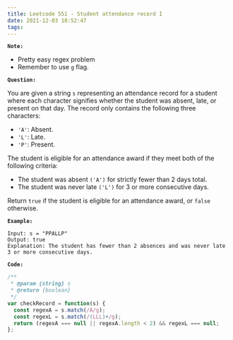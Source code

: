 ```yaml
---
title: Leetcode 551 - Student attendance record I
date: 2021-12-03 18:52:47
tags:
---
```

**`Note:`**
- Pretty easy regex problem
- Remember to use `g` flag.

**`Question:`**

You are given a string `s` representing an attendance record for a student where each character signifies whether the student was absent, late, or present on that day. The record only contains the following three characters:

- `'A'`: Absent.
- `'L'`: Late.
- `'P'`: Present.

The student is eligible for an attendance award if they meet both of the following criteria:

- The student was absent `('A')` for strictly fewer than 2 days total.
- The student was never late `('L')` for 3 or more consecutive days.

Return `true` if the student is eligible for an attendance award, or `false` otherwise.

**`Example:`**
```
Input: s = "PPALLP"
Output: true
Explanation: The student has fewer than 2 absences and was never late 3 or more consecutive days.
```

**`Code:`**
```javascript
/**
 * @param {string} s
 * @return {boolean}
 */
var checkRecord = function(s) {
  const regexA = s.match(/A/g);
  const regexL = s.match(/(LLL)+/g);
  return (regexA === null || regexA.length < 2) && regexL === null;
};
```